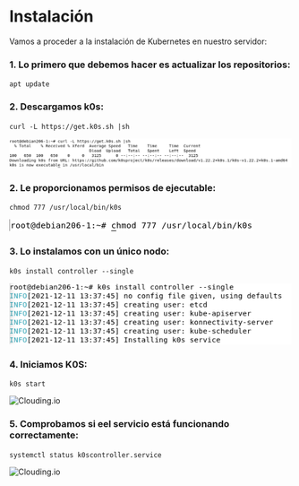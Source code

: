 # Instalación

Vamos a proceder a la instalación de Kubernetes en nuestro servidor:

### 1. Lo primero que debemos hacer es actualizar los repositorios:

```
apt update
```

### 2. Descargamos k0s:

```
curl -L https://get.k0s.sh |sh
```
![Descargak0s](https://github.com/juanglez01/K0S/blob/3619ff4ecabace088040c3e6e0578486955ae19c/Imagenes/descargak0s.png)

### 2. Le proporcionamos permisos de ejecutable:

```
chmod 777 /usr/local/bin/k0s
```
![Permisosk0s](https://github.com/juanglez01/K0S/blob/c43e5e1fbc970a7f57c42a69e2acb44697482646/Imagenes/permisosk0s.png)

### 3. Lo instalamos con un único nodo:

```
k0s install controller --single
```
![k0snodos](https://github.com/juanglez01/K0S/blob/9aac6a19fc9a1e5d72baf08e4e36a50d346ddfe5/Imagenes/k0snodos.png)

### 4. Iniciamos K0S:

```
k0s start
```
![Clouding.io]()

### 5. Comprobamos si eel servicio está funcionando correctamente:

```
systemctl status k0scontroller.service
```
![Clouding.io]()
